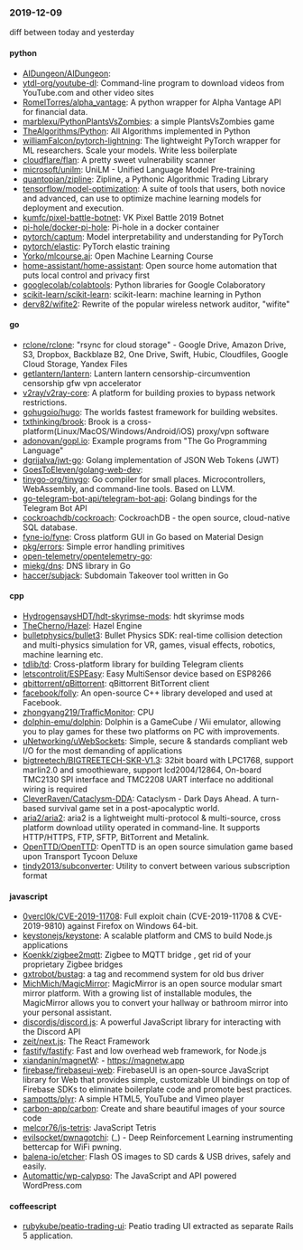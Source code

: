 ### 2019-12-09
diff between today and yesterday

#### python
* [AIDungeon/AIDungeon](https://github.com/AIDungeon/AIDungeon): 
* [ytdl-org/youtube-dl](https://github.com/ytdl-org/youtube-dl): Command-line program to download videos from YouTube.com and other video sites
* [RomelTorres/alpha_vantage](https://github.com/RomelTorres/alpha_vantage): A python wrapper for Alpha Vantage API for financial data.
* [marblexu/PythonPlantsVsZombies](https://github.com/marblexu/PythonPlantsVsZombies): a simple PlantsVsZombies game
* [TheAlgorithms/Python](https://github.com/TheAlgorithms/Python): All Algorithms implemented in Python
* [williamFalcon/pytorch-lightning](https://github.com/williamFalcon/pytorch-lightning): The lightweight PyTorch wrapper for ML researchers. Scale your models. Write less boilerplate
* [cloudflare/flan](https://github.com/cloudflare/flan): A pretty sweet vulnerability scanner
* [microsoft/unilm](https://github.com/microsoft/unilm): UniLM - Unified Language Model Pre-training
* [quantopian/zipline](https://github.com/quantopian/zipline): Zipline, a Pythonic Algorithmic Trading Library
* [tensorflow/model-optimization](https://github.com/tensorflow/model-optimization): A suite of tools that users, both novice and advanced, can use to optimize machine learning models for deployment and execution.
* [kumfc/pixel-battle-botnet](https://github.com/kumfc/pixel-battle-botnet): VK Pixel Battle 2019 Botnet
* [pi-hole/docker-pi-hole](https://github.com/pi-hole/docker-pi-hole): Pi-hole in a docker container
* [pytorch/captum](https://github.com/pytorch/captum): Model interpretability and understanding for PyTorch
* [pytorch/elastic](https://github.com/pytorch/elastic): PyTorch elastic training
* [Yorko/mlcourse.ai](https://github.com/Yorko/mlcourse.ai): Open Machine Learning Course
* [home-assistant/home-assistant](https://github.com/home-assistant/home-assistant):  Open source home automation that puts local control and privacy first
* [googlecolab/colabtools](https://github.com/googlecolab/colabtools): Python libraries for Google Colaboratory
* [scikit-learn/scikit-learn](https://github.com/scikit-learn/scikit-learn): scikit-learn: machine learning in Python
* [derv82/wifite2](https://github.com/derv82/wifite2): Rewrite of the popular wireless network auditor, "wifite"

#### go
* [rclone/rclone](https://github.com/rclone/rclone): "rsync for cloud storage" - Google Drive, Amazon Drive, S3, Dropbox, Backblaze B2, One Drive, Swift, Hubic, Cloudfiles, Google Cloud Storage, Yandex Files
* [getlantern/lantern](https://github.com/getlantern/lantern): Lantern        lantern censorship-circumvention censorship gfw vpn accelerator
* [v2ray/v2ray-core](https://github.com/v2ray/v2ray-core): A platform for building proxies to bypass network restrictions.
* [gohugoio/hugo](https://github.com/gohugoio/hugo): The worlds fastest framework for building websites.
* [txthinking/brook](https://github.com/txthinking/brook): Brook is a cross-platform(Linux/MacOS/Windows/Android/iOS) proxy/vpn software
* [adonovan/gopl.io](https://github.com/adonovan/gopl.io): Example programs from "The Go Programming Language"
* [dgrijalva/jwt-go](https://github.com/dgrijalva/jwt-go): Golang implementation of JSON Web Tokens (JWT)
* [GoesToEleven/golang-web-dev](https://github.com/GoesToEleven/golang-web-dev): 
* [tinygo-org/tinygo](https://github.com/tinygo-org/tinygo): Go compiler for small places. Microcontrollers, WebAssembly, and command-line tools. Based on LLVM.
* [go-telegram-bot-api/telegram-bot-api](https://github.com/go-telegram-bot-api/telegram-bot-api): Golang bindings for the Telegram Bot API
* [cockroachdb/cockroach](https://github.com/cockroachdb/cockroach): CockroachDB - the open source, cloud-native SQL database.
* [fyne-io/fyne](https://github.com/fyne-io/fyne): Cross platform GUI in Go based on Material Design
* [pkg/errors](https://github.com/pkg/errors): Simple error handling primitives
* [open-telemetry/opentelemetry-go](https://github.com/open-telemetry/opentelemetry-go): 
* [miekg/dns](https://github.com/miekg/dns): DNS library in Go
* [haccer/subjack](https://github.com/haccer/subjack): Subdomain Takeover tool written in Go

#### cpp
* [HydrogensaysHDT/hdt-skyrimse-mods](https://github.com/HydrogensaysHDT/hdt-skyrimse-mods): hdt skyrimse mods
* [TheCherno/Hazel](https://github.com/TheCherno/Hazel): Hazel Engine
* [bulletphysics/bullet3](https://github.com/bulletphysics/bullet3): Bullet Physics SDK: real-time collision detection and multi-physics simulation for VR, games, visual effects, robotics, machine learning etc.
* [tdlib/td](https://github.com/tdlib/td): Cross-platform library for building Telegram clients
* [letscontrolit/ESPEasy](https://github.com/letscontrolit/ESPEasy): Easy MultiSensor device based on ESP8266
* [qbittorrent/qBittorrent](https://github.com/qbittorrent/qBittorrent): qBittorrent BitTorrent client
* [facebook/folly](https://github.com/facebook/folly): An open-source C++ library developed and used at Facebook.
* [zhongyang219/TrafficMonitor](https://github.com/zhongyang219/TrafficMonitor): CPU
* [dolphin-emu/dolphin](https://github.com/dolphin-emu/dolphin): Dolphin is a GameCube / Wii emulator, allowing you to play games for these two platforms on PC with improvements.
* [uNetworking/uWebSockets](https://github.com/uNetworking/uWebSockets): Simple, secure & standards compliant web I/O for the most demanding of applications
* [bigtreetech/BIGTREETECH-SKR-V1.3](https://github.com/bigtreetech/BIGTREETECH-SKR-V1.3): 32bit board with LPC1768, support marlin2.0 and smoothieware, support lcd2004/12864, On-board TMC2130 SPI interface and TMC2208 UART interface no additional wiring is required
* [CleverRaven/Cataclysm-DDA](https://github.com/CleverRaven/Cataclysm-DDA): Cataclysm - Dark Days Ahead. A turn-based survival game set in a post-apocalyptic world.
* [aria2/aria2](https://github.com/aria2/aria2): aria2 is a lightweight multi-protocol & multi-source, cross platform download utility operated in command-line. It supports HTTP/HTTPS, FTP, SFTP, BitTorrent and Metalink.
* [OpenTTD/OpenTTD](https://github.com/OpenTTD/OpenTTD): OpenTTD is an open source simulation game based upon Transport Tycoon Deluxe
* [tindy2013/subconverter](https://github.com/tindy2013/subconverter): Utility to convert between various subscription format

#### javascript
* [0vercl0k/CVE-2019-11708](https://github.com/0vercl0k/CVE-2019-11708): Full exploit chain (CVE-2019-11708 & CVE-2019-9810) against Firefox on Windows 64-bit.
* [keystonejs/keystone](https://github.com/keystonejs/keystone): A scalable platform and CMS to build Node.js applications
* [Koenkk/zigbee2mqtt](https://github.com/Koenkk/zigbee2mqtt): Zigbee  to MQTT bridge , get rid of your proprietary Zigbee bridges 
* [gxtrobot/bustag](https://github.com/gxtrobot/bustag): a tag and recommend system for old bus driver 
* [MichMich/MagicMirror](https://github.com/MichMich/MagicMirror): MagicMirror is an open source modular smart mirror platform. With a growing list of installable modules, the MagicMirror allows you to convert your hallway or bathroom mirror into your personal assistant.
* [discordjs/discord.js](https://github.com/discordjs/discord.js): A powerful JavaScript library for interacting with the Discord API
* [zeit/next.js](https://github.com/zeit/next.js): The React Framework
* [fastify/fastify](https://github.com/fastify/fastify): Fast and low overhead web framework, for Node.js
* [xiandanin/magnetW](https://github.com/xiandanin/magnetW):  - https://magnetw.app
* [firebase/firebaseui-web](https://github.com/firebase/firebaseui-web): FirebaseUI is an open-source JavaScript library for Web that provides simple, customizable UI bindings on top of Firebase SDKs to eliminate boilerplate code and promote best practices.
* [sampotts/plyr](https://github.com/sampotts/plyr): A simple HTML5, YouTube and Vimeo player
* [carbon-app/carbon](https://github.com/carbon-app/carbon):  Create and share beautiful images of your source code
* [melcor76/js-tetris](https://github.com/melcor76/js-tetris): JavaScript Tetris
* [evilsocket/pwnagotchi](https://github.com/evilsocket/pwnagotchi): (_) - Deep Reinforcement Learning instrumenting bettercap for WiFi pwning.
* [balena-io/etcher](https://github.com/balena-io/etcher): Flash OS images to SD cards & USB drives, safely and easily.
* [Automattic/wp-calypso](https://github.com/Automattic/wp-calypso): The JavaScript and API powered WordPress.com

#### coffeescript
* [rubykube/peatio-trading-ui](https://github.com/rubykube/peatio-trading-ui): Peatio trading UI extracted as separate Rails 5 application.
